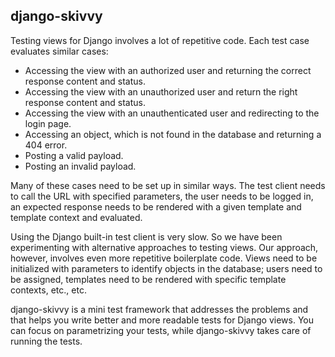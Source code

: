 ## django-skivvy

Testing views for Django involves a lot of repetitive code. Each test case evaluates similar cases:

- Accessing the view with an authorized user and returning the correct response content and status.
- Accessing the view with an unauthorized user and return the right response content and status.
- Accessing the view with an unauthenticated user and redirecting to the login page.
- Accessing an object, which is not found in the database and returning a 404 error.
- Posting a valid payload.
- Posting an invalid payload.

Many of these cases need to be set up in similar ways. The test client needs to call the URL with specified parameters, the user needs to be logged in, an expected response needs to be rendered with a given template and template context and evaluated. 

Using the Django built-in test client is very slow. So we have been experimenting with alternative approaches to testing views. Our approach, however, involves even more repetitive boilerplate code. Views need to be initialized with parameters to identify objects in the database; users need to be assigned, templates need to be rendered with specific template contexts, etc., etc.

django-skivvy is a mini test framework that addresses the problems and that helps you write better and more readable tests for Django views. You can focus on parametrizing your tests, while django-skivvy takes care of running the tests. 
